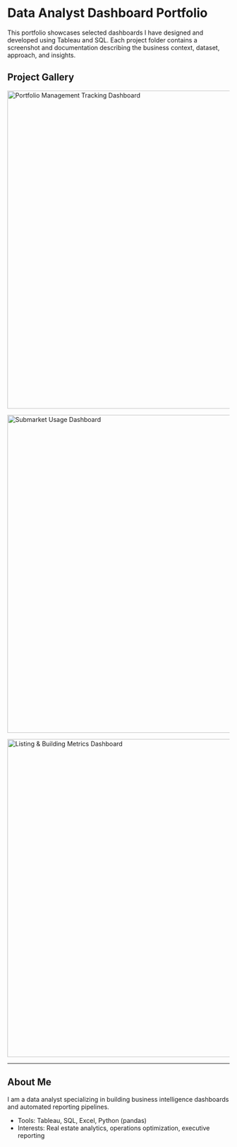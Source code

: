 # Data Analyst Dashboard Portfolio

This portfolio showcases selected dashboards I have designed and developed using Tableau and SQL. 
Each project folder contains a screenshot and documentation describing the business context, dataset, approach, and insights.

## Project Gallery

<a href="projects/portfolio-management-tracking/"><img src="projects/portfolio-management-tracking/screenshot.png" alt="Portfolio Management Tracking Dashboard" width="720"></a>

<a href="projects/submarket-usage/"><img src="projects/submarket-usage/screenshot.png" alt="Submarket Usage Dashboard" width="720"></a>

<a href="projects/listing-building-metrics/"><img src="projects/listing-building-metrics/screenshot.png" alt="Listing & Building Metrics Dashboard" width="720"></a>

---

## About Me

I am a data analyst specializing in building business intelligence dashboards and automated reporting pipelines.
- Tools: Tableau, SQL, Excel, Python (pandas)
- Interests: Real estate analytics, operations optimization, executive reporting
